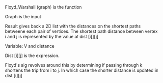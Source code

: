 Floyd_Warshall (graph) is the function

Graph is the input

Result gives back a 2D list with the distances on the shortest paths betweene each pair of vertices. The shortest path distance between vertex i and j is represented by the value at dist [i[][j]

Variable: V and distance

Dist [i][j] is the expression. 

Floyd's alg revolves around this by determining if passing through k shortens the trip from i to j. In which case the shorter distance is updated in dist [i][j]